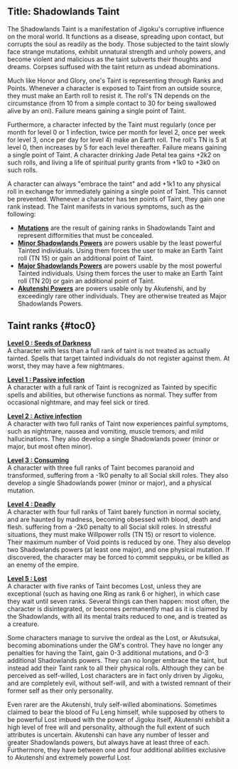 Title: Shadowlands Taint
---
The Shadowlands Taint is a manifestation of Jigoku's corruptive influence on the moral world. It functions as a disease, spreading upon contact, but corrupts the soul as readily as the body. Those subjected to the taint slowly face strange mutations, exhibit unnatural strength and unholy powers, and become violent and malicious as the taint subverts their thoughts and dreams. Corpses suffused with the taint return as undead abominations.

Much like Honor and Glory, one's Taint is representing through Ranks and Points. Whenever a character is exposed to Taint from an outside source, they must make an Earth roll to resist it. The roll's TN depends on the circumstance (from 10 from a simple contact to 30 for being swallowed alive by an oni). Failure means gaining a single point of Taint.

Furthermore, a character infected by the Taint must regularly (once per month for level 0 or 1 infection, twice per month for level 2, once per week for level 3, once per day for level 4) make an Earth roll. The roll's TN is 5 at level 0, then increases by 5 for each level thereafter. Failure means gaining a single point of Taint. A character drinking Jade Petal tea gains +2k2 on such rolls, and living a life of spiritual purity grants from +1k0 to +3k0 on such rolls.

A character can always &quot;embrace the taint&quot; and add +1k1 to any physical roll in exchange for immediately gaining a single point of Taint. This cannot be prevented. Whenever a character has ten points of Taint, they gain one rank instead. The Taint manifests in various symptoms, such as the following:

- <span style="text-decoration: underline;"><strong><a href="/mutations">Mutations</a></strong></span> are the result of gaining ranks in Shadowlands Taint and represent difformities that must be concealed.
- <span style="text-decoration: underline;"><strong><a href="/minor-shadowlands-powers">Minor Shadowlands Powers</a></strong></span> are powers usable by the least powerful Tainted individuals. Using them forces the user to make an Earth Taint roll (TN 15) or gain an additional point of Taint.
- <span style="text-decoration: underline;"><strong><a href="/major-shadowlands-powers">Major Shadowlands Powers</a></strong></span> are powers usable by the most powerful Tainted individuals. Using them forces the user to make an Earth Taint roll (TN 20) or gain an additional point of Taint.
- <span style="text-decoration: underline;"><strong><a href="/akutenshi-powers">Akutenshi Powers</a></strong></span> are powers usable only by Akutenshi, and by exceedingly rare other individuals. They are otherwise treated as Major Shadowlands Powers.

## <span>Taint ranks</span> {#toc0}

<span style="text-decoration: underline;"><strong>Level 0 : Seeds of Darkness</strong></span><br>
A character with less than a full rank of taint is not treated as actually tainted. Spells that target tainted individuals do not register against them. At worst, they may have a few nightmares.

<span style="text-decoration: underline;"><strong>Level 1 : Passive infection</strong></span><br>
A character with a full rank of Taint is recognized as Tainted by specific spells and abilities, but otherwise functions as normal. They suffer from occasional nightmare, and may feel sick or tired.

<span style="text-decoration: underline;"><strong>Level 2 : Active infection</strong></span><br>
A character with two full ranks of Taint now experiences painful symptoms, such as nightmare, nausea and vomiting, muscle tremors, and mild hallucinations. They also develop a single Shadowlands power (minor or major, but most often minor).

<span style="text-decoration: underline;"><strong>Level 3 : Consuming</strong></span><br>
A character with three full ranks of Taint becomes paranoid and transformed, suffering from a -1k0 penalty to all Social skill roles. They also develop a single Shadowlands power (minor or major), and a physical mutation.

<span style="text-decoration: underline;"><strong>Level 4 : Deadly</strong></span><br>
A character with four full ranks of Taint barely function in normal society, and are haunted by madness, becoming obsessed with blood, death and flesh. suffering from a -2k0 penalty to all Social skill roles. In stressful situations, they must make Willpower rolls (TN 15) or resort to violence. Their maximum number of Void points is reduced by one. They also develop two Shadowlands powers (at least one major), and one physical mutation. If discovered, the character may be forced to commit seppuku, or be killed as an enemy of the empire.

<span style="text-decoration: underline;"><strong>Level 5 : Lost</strong></span><br>
A character with five ranks of Taint becomes Lost, unless they are exceptional (such as having one Ring as rank 6 or higher), in which case they wait until seven ranks. Several things can then happen: most often, the character is disintegrated, or becomes permanently mad as it is claimed by the Shadowlands, with all its mental traits reduced to one, and is treated as a creature.

Some characters manage to survive the ordeal as the Lost, or Akutsukai, becoming abominations under the GM's control. They have no longer any penalties for having the Taint, gain 0-3 additional mutations, and 0-3 additional Shadowlands powers. They can no longer embrace the taint, but instead add their Taint rank to all their physical rolls. Although they can be perceived as self-willed, Lost characters are in fact only driven by Jigoku, and are completely evil, without self-will, and with a twisted remnant of their former self as their only personality.

Even rarer are the Akutenshi, truly self-willed abominations. Sometimes claimed to bear the blood of Fu Leng himself, while supposed by others to be powerful Lost imbued with the power of Jigoku itself, Akutenshi exhibit a high level of free will and personality, although the full extent of such attributes is uncertain. Akutenshi can have any number of lesser and greater Shadowlands powers, but always have at least three of each. Furthermore, they have between one and four additional abilities exclusive to Akutenshi and extremely powerful Lost.

